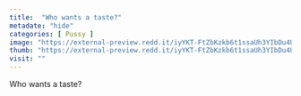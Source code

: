 ```yaml
---
title:  "Who wants a taste?"
metadate: "hide"
categories: [ Pussy ]
image: "https://external-preview.redd.it/iyYKT-FtZbKzkb6t1ssaUh3YIbDu4URAOWVn3x9IWro.jpg?auto=webp&s=03c18e325b352ef6a196108f8f458aed97dfdc51"
thumb: "https://external-preview.redd.it/iyYKT-FtZbKzkb6t1ssaUh3YIbDu4URAOWVn3x9IWro.jpg?width=1080&crop=smart&auto=webp&s=24dae241d5bf851196034cd134c117b59dcb78d1"
visit: ""
---
```

Who wants a taste?
